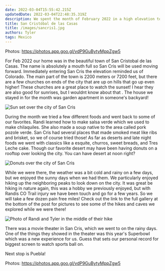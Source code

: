 ```yaml
---
date: 2022-03-04T15:55:42.215Z 
updatedDate: 2022-03-04T22:48:35.319Z
description: We spent the month of February 2022 in a high elevation town called San Cristobal de las Casas.
title: San Cristóbal de las Casas
title: /images/sancris1.jpg
authors: Tyler
tags: Mexico
---
```

Photos: [](https://photos.app.goo.gl/vdP9GuBytyMppZgw5)<https://photos.app.goo.gl/vdP9GuBytyMppZgw5>

For Feb 2022 our home was in the beautiful town of San Cristobal de las Casas. The name is absolutely a mouth full so San Cris will be used moving forward. Immediately entering San Cris the elevation reminded us of Colorado. The main part of the town is 2200 meters or 7200 feet, but there are a few churches on ends of the city that are up on hills that go up even higher! These churches are a great place to watch the sunset! I hear they are also good for sunrises, but I wouldnt know about that .  The house we stayed in for the month was garden apartment in someone's backyard!

![Sun set over the city of San Cris](/images/sancris2.jpg "Here is the view from the top of a church that over looks the city of San Cris")

During the month we tried a few different foods and went back to some of our favorites. Randi learned how to make salsa verde which we used to make chilaquiles. She also made a soup native to the area called pork pozole verde. San Cris had several places that made smoked meat like ribs and brisket, so we of course tried those! As far as deserts and late night foods we went with classics like a esquite, churros, sweet breads, and Tres Leche cake.  Though our favorite desert may have been having donuts on a rooftop over looking the city. You can have desert at noon right? 

![Donuts over the city of San Cris](/images/sancris1.jpg "Donuts over the city of San Cris")

While we were there, the weather was a bit cold and rainy on a few days, but we enjoyed the sunny days when we had them. We particularly enjoyed hiking up the neighboring peaks to look down on the city. It was great be hiking in nature again, this was a hobby we previously enjoyed, but with Randis CO Trail injury we have been touch and go for a few years. So we will take a few dozen pain free miles! Check out the link to the full gallery at the bottom of the post for pictures to see some of the hikes and caves we explored while we were there!

![Photo of Randi and Tyler in the middle of their hike](/images/sancris3.jpg "Middle of our hike!")



There was a movie theater in San Cris, which we went to on the rainy days. One of the things they showed in the theater was this year's Superbowl which was a new experience for us. Guess that sets our personal record for biggest screen to watch sports ball on.



Next stop is Puebla!



Photos: [](https://photos.app.goo.gl/vdP9GuBytyMppZgw5)<https://photos.app.goo.gl/vdP9GuBytyMppZgw5>
